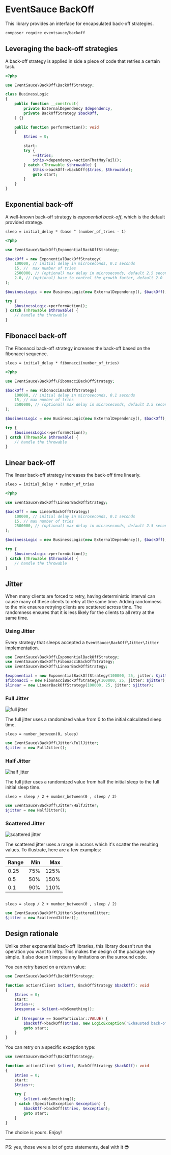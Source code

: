 # EventSauce BackOff

This library provides an interface for encapsulated back-off strategies.

```bash
composer require eventsauce/backoff
```

## Leveraging the back-off strategies

A back-off strategy is applied in side a piece of code that retries a certain task.

```php
<?php

use EventSauce\BackOff\BackOffStrategy;

class BusinessLogic
{
    public function __construct(
        private ExternalDependency $dependency,
        private BackOffStrategy $backOff,
    ) {}

    public function performAction(): void
    {
        $tries = 0;

        start:
        try {
            ++$tries;
            $this->dependency->actionThatMayFail();
        } catch (Throwable $throwable) {
            $this->backOff->backOff($tries, $throwable);
            goto start;
        }
    }
}
```

## Exponential back-off

A well-known back-off strategy is _exponential back-off_, which is the default provided strategy.

```text
sleep = initial_delay * (base ^ (number_of_tries - 1)
```

```php
<?php

use EventSauce\BackOff\ExponentialBackOffStrategy;

$backOff = new ExponentialBackOffStrategy(
    100000, // initial delay in microseconds, 0.1 seconds
    15, //  max number of tries
    2500000, // (optional) max delay in microseconds, default 2.5 seconds
    2.0, // (optional) base to control the growth factor, default 2.0
);

$businessLogic = new BusinessLogic(new ExternalDependency(), $backOff);

try {
    $businessLogic->performAction();
} catch (Throwable $throwable) {
    // handle the throwable
}
```

## Fibonacci back-off

The Fibonacci back-off strategy increases the back-off based on the fibonacci sequence.

```text
sleep = initial_delay * fibonacci(number_of_tries)
```

```php
<?php

use EventSauce\BackOff\FibonacciBackOffStrategy;

$backOff = new FibonacciBackOffStrategy(
    100000, // initial delay in microseconds, 0.1 seconds
    15, // max number of tries
    2500000, // (optional) max delay in microseconds, default 2.5 seconds
);

$businessLogic = new BusinessLogic(new ExternalDependency(), $backOff);

try {
    $businessLogic->performAction();
} catch (Throwable $throwable) {
    // handle the throwable
}
```

## Linear back-off

The linear back-off strategy increases the back-off time linearly.

```text
sleep = initial_delay * number_of_tries
```

```php
<?php

use EventSauce\BackOff\LinearBackOffStrategy;

$backOff = new LinearBackOffStrategy(
    100000, // initial delay in microseconds, 0.1 seconds
    15, // max number of tries
    2500000, // (optional) max delay in microseconds, default 2.5 seconds
);

$businessLogic = new BusinessLogic(new ExternalDependency(), $backOff);

try {
    $businessLogic->performAction();
} catch (Throwable $throwable) {
    // handle the throwable
}
```

## Jitter

When many clients are forced to retry, having deterministic interval
can cause many of these clients to retry at the same time. Adding
randomness to the mix ensures retrying clients are scattered across
time. The randomness ensures that it is less likely for the clients
to all retry at the same time.

### Using Jitter

Every strategy that sleeps accepted a `EventSauce\BackOff\Jitter\Jitter`
implementation.

```php
use EventSauce\BackOff\ExponentialBackOffStrategy;
use EventSauce\BackOff\FibonacciBackOffStrategy;
use EventSauce\BackOff\LinearBackOffStrategy;

$exponential = new ExponentialBackOffStrategy(100000, 25, jitter: $jitter);
$fibonacci = new FibonacciBackOffStrategy(100000, 25, jitter: $jitter);
$linear = new LinearBackOffStrategy(100000, 25, jitter: $jitter);
```

### Full Jitter

![full jitter](./img/full-jitter.svg)

The full jitter uses a randomized value from 0 to the initial calculated sleep time.

```text
sleep = number_between(0, sleep)
```

```php
use EventSauce\BackOff\Jitter\FullJitter;
$jitter = new FullJitter();
```

### Half Jitter

![half jitter](./img/half-jitter.svg)

The full jitter uses a randomized value from half the initial sleep to the full initial sleep time.

```text
sleep = sleep / 2 + number_between(0 , sleep / 2)
```

```php
use EventSauce\BackOff\Jitter\HalfJitter;
$jitter = new HalfJitter();
```

### Scattered Jitter

![scattered jitter](./img/scattered-jitter.svg)

The scattered jitter uses a range in across which it's scatter the
resulting values. To illustrate, here are a few examples:

| Range | Min | Max
| --- | ---: | ---: |
| 0.25 | 75% | 125% | 
| 0.5 | 50% | 150% | 
| 0.1 | 90% | 110% |


```text

sleep = sleep / 2 + number_between(0 , sleep / 2)
```

```php
use EventSauce\BackOff\Jitter\ScatteredJitter;
$jitter = new ScatteredJitter();
```

## Design rationale

Unlike other exponential back-off libraries, this library doesn't run the
operation you want to retry. This makes the design of the package very
simple. It also doesn't impose any limitations on the surround code.

You can retry based on a return value:

```php
use EventSauce\BackOff\BackOffStrategy;

function action(Client $client, BackOffStrategy $backOff): void
{
    $tries = 0;
    start:
    $tries++;
    $response = $client->doSomething();
    
    if ($response == SomeParticular::VALUE) {
        $backOff->backOff($tries, new LogicException('Exhausted back-off'));
        goto start;
    }
}
```

You can retry on a specific exception type:

```php
use EventSauce\BackOff\BackOffStrategy;

function action(Client $client, BackOffStrategy $backOff): void
{
    $tries = 0;
    start:
    $tries++;
    
    try {
        $client->doSomething();
    } catch (SpecificException $exception) {
        $backOff->backOff($tries, $exception);
        goto start;
    }
}
```

The choice is yours. Enjoy!

---

PS: yes, those were a lot of goto statements, deal with it 😎
